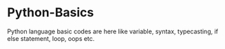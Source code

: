 # Python-Basics
Python language basic codes are here like variable, syntax, typecasting, if else statement, loop, oops etc. 
